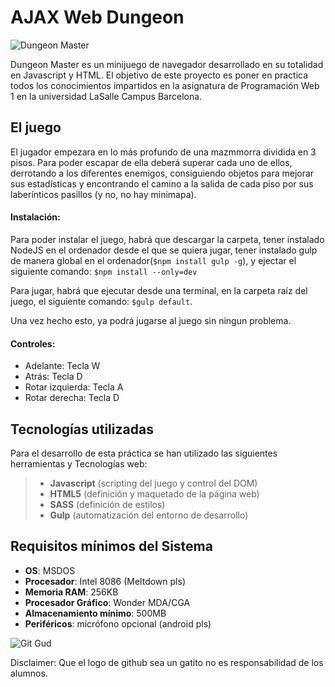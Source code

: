 # AJAX Web Dungeon

![Dungeon Master](https://imgur.com/a/VTMS5)

Dungeon Master es un minijuego de navegador desarrollado en su totalidad en Javascript y HTML. El objetivo de este  proyecto es poner en practica todos los conocimientos impartidos en la asignatura de Programación Web 1 en la universidad LaSalle Campus Barcelona.

El juego
-------------
El jugador empezara en lo más profundo de una mazmmorra dividida en 3 pisos. Para poder escapar de ella deberá superar cada uno de ellos, derrotando a los diferentes enemigos, consiguiendo objetos para mejorar sus estadísticas y encontrando el camino a la salida de cada piso por sus laberínticos pasillos (y no, no hay minimapa).

#### Instalación:
Para poder instalar el juego, habrá que descargar la carpeta, tener instalado NodeJS en el ordenador desde el que se quiera jugar, tener instalado gulp de manera global en el ordenador(`$npm install gulp -g`), y ejectar el siguiente comando:
`$npm install --only=dev`

Para jugar, habrá que ejecutar desde una terminal, en la carpeta raíz del juego, el siguiente comando: `$gulp default`.

Una vez hecho esto, ya podrá jugarse al juego sin ningun problema.

#### Controles:

- Adelante: Tecla W
- Atrás: Tecla D
- Rotar izquierda: Tecla A
- Rotar derecha: Tecla D



Tecnologías utilizadas
-------------
Para el desarrollo de esta práctica se han utilizado las siguientes herramientas y Tecnologías web:

>- **Javascript** (scripting del juego y control del DOM)
>- **HTML5** (definición  y maquetado de la página web)
>- **SASS** (definición de estilos)
>- **Gulp** (automatización del entorno de desarrollo)

Requisitos mínimos del Sistema
-------------
- **OS**: MSDOS
- **Procesador**: Intel 8086 (Meltdown pls)
- **Memoria RAM**: 256KB
- **Procesador Gráfico**: Wonder MDA/CGA
- **Almacenamiento mínimo**: 500MB
- **Periféricos**: micrófono opcional (android pls)


![Git Gud](https://pics.me.me/me-oh-no-l-accidentally-git-commit-amend-over-a-21583633.png)

Disclaimer: Que el logo de github sea un gatito no es responsabilidad de los alumnos.
